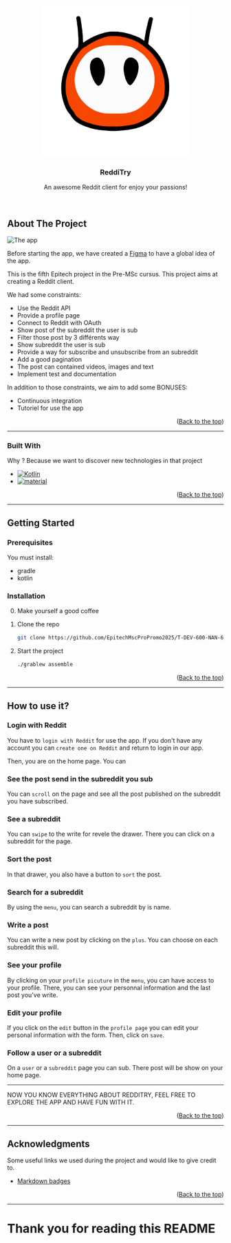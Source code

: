 <a name="readme-top"></a>

<!-- PROJECT LOGO -->
<br />
<div align="center">
  <a href="https://github.com/EpitechMscProPromo2025/T-DEV-600-NAN-6-1-redditech-clement.chaban">
    <img src="/app/src/main/res/drawable/redditry_logo.png" alt="Logo" width="350" height="auto">
  </a>

<h3 align="center">ReddiTry</h3>

  <p align="center">
    An awesome Reddit client for enjoy your passions!
    <br />
    <br />
    <br />
  </p>
</div>

<!-- ABOUT THE PROJECT -->

## About The Project

![The app](https://github.com/EpitechMscProPromo2025/T-DEV-600-NAN-6-1-redditech-clement.chaban/blob/master/app/src/main/res/drawable/profie_screen.png)

Before starting the app, we have created a [Figma](https://www.figma.com/file/K4gPy3BvqKo7p3aJsLFL15/ReddiTRY?node-id=0%3A1&t=NvnjkBEVABEMaAPs-1ZQ) to have a global idea of the app.

This is the fifth Epitech project in the Pre-MSc cursus. This project aims at creating a Reddit client.

We had some constraints:

- Use the Reddit API
- Provide a profile page
- Connect to Reddit with OAuth
- Show post of the subreddit the user is sub
- Filter those post by 3 différents way
- Show subreddit the user is sub
- Provide a way for subscribe and unsubscribe from an subreddit
- Add a good pagination
- The post can contained videos, images and text
- Implement test and documentation

In addition to those constraints, we aim to add some BONUSES:

- Continuous integration
- Tutoriel for use the app

 <p align="right">(<a href="#readme-top">Back to the top</a>)</p>

---

### Built With

Why ? Because we want to discover new technologies in that project

- [![Kotlin][kotlin.com]][kotlin-url]
- [![material][material.io]][material-url]

<p align="right">(<a href="#readme-top">Back to the top</a>)</p>

---

<!-- GETTING STARTED -->

## Getting Started

### Prerequisites

You must install:

- gradle
- kotlin

### Installation

0. Make yourself a good coffee

1. Clone the repo

   ```sh
   git clone https://github.com/EpitechMscProPromo2025/T-DEV-600-NAN-6-1-redditech-clement.chaban.git
   ```

2. Start the project

   ```sh
   ./grablew assemble
   ```

      <p align="right">(<a href="#readme-top">Back to the top</a>)</p>

---

<!-- HOW TO USE IT -->

## How to use it?

### Login with Reddit

You have to `login with Reddit` for use the app. If you don't have any account you can `create one on Reddit` and return to login in our app.

Then, you are on the home page. You can

### See the post send in the subreddit you sub

You can `scroll` on the page and see all the post published on the subreddit you have subscribed.

### See a subreddit

You can `swipe` to the write for revele the drawer. There you can click on a subreddit for the page.

### Sort the post

In that drawer, you also have a button to `sort` the post.

### Search for a subreddit

By using the `menu`, you can search a subreddit by is name.

### Write a post

You can write a new post by clicking on the `plus`. You can choose on each subreddit this will.

### See your profile

By clicking on your `profile picuture` in the `menu`, you can have access to your profile.
There, you can see your personnal information and the last post you've write.

### Edit your profile

If you click on the `edit` button in the `profile page` you can edit your personal information with the form.
Then, click on `save`.

### Follow a user or a subreddit

On a `user` or a `subreddit` page you can sub. There post will be show on your home page.

---

NOW YOU KNOW EVERYTHING ABOUT REDDITRY, FEEL FREE TO EXPLORE THE APP AND HAVE FUN WITH IT.

<p align="right">(<a href="#readme-top">Back to the top</a>)</p>

---

<!-- ACKNOWLEDGMENTS -->

## Acknowledgments

Some useful links we used during the project and would like to give credit to.

- [Markdown badges](https://github.com/Ileriayo/markdown-badges)

<p align="right">(<a href="#readme-top">Back to the top</a>)</p>

---

# Thank you for reading this README

<!-- MARKDOWN LINKS & IMAGES -->
<!-- https://www.markdownguide.org/basic-syntax/#reference-style-links -->

[kotlin.com]: https://img.shields.io/badge/Kotlin-0095D5?style=for-the-badge&logo=kotlin&logoColor=white
[kotlin-url]: https://kotlinlang.org/
[material.io]: https://img.shields.io/badge/Material%20Design-757575?style=for-the-badge&logo=material-design&logoColor=white
[material-url]: https://material.io/
